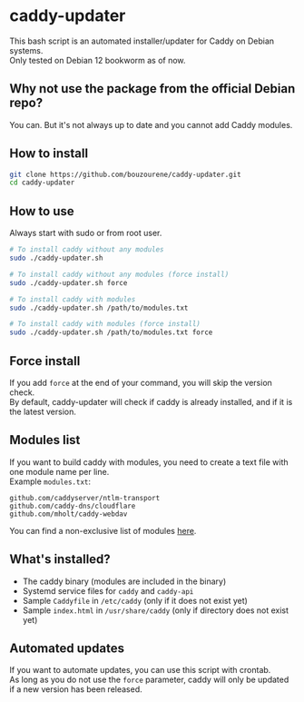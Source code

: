 # caddy-updater

This bash script is an automated installer/updater for Caddy on Debian systems.\
Only tested on Debian 12 bookworm as of now.

## Why not use the package from the official Debian repo?

You can. But it's not always up to date and you cannot add Caddy modules.

## How to install

```bash
git clone https://github.com/bouzourene/caddy-updater.git
cd caddy-updater
```

## How to use

Always start with sudo or from root user.

```bash
# To install caddy without any modules
sudo ./caddy-updater.sh

# To install caddy without any modules (force install)
sudo ./caddy-updater.sh force

# To install caddy with modules
sudo ./caddy-updater.sh /path/to/modules.txt

# To install caddy with modules (force install)
sudo ./caddy-updater.sh /path/to/modules.txt force
```

## Force install

If you add `force` at the end of your command, you will skip the version check.\
By default, caddy-updater will check if caddy is already installed, and if it is the latest version.

## Modules list

If you want to build caddy with modules, you need to create a text file with one module name per line.\
Example `modules.txt`:
```
github.com/caddyserver/ntlm-transport
github.com/caddy-dns/cloudflare
github.com/mholt/caddy-webdav
```
You can find a non-exclusive list of modules [here](https://caddyserver.com/docs/modules/).

## What's installed?

- The caddy binary (modules are included in the binary)
- Systemd service files for `caddy` and `caddy-api`
- Sample `Caddyfile` in `/etc/caddy` (only if it does not exist yet)
- Sample `index.html` in `/usr/share/caddy` (only if directory does not exist yet)

## Automated updates

If you want to automate updates, you can use this script with crontab.\
As long as you do not use the `force` parameter, caddy will only be updated if a new version has been released.
